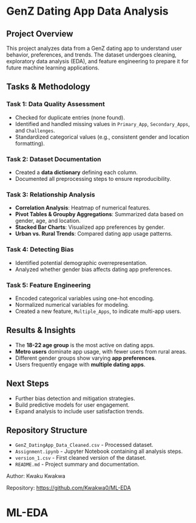 # GenZ Dating App Data Analysis

## Project Overview
This project analyzes data from a GenZ dating app to understand user behavior, preferences, and trends. The dataset undergoes cleaning, exploratory data analysis (EDA), and feature engineering to prepare it for future machine learning applications.

## Tasks & Methodology

### Task 1: Data Quality Assessment
- Checked for duplicate entries (none found).
- Identified and handled missing values in `Primary_App`, `Secondary_Apps`, and `Challenges`.
- Standardized categorical values (e.g., consistent gender and location formatting).

### Task 2: Dataset Documentation
- Created a **data dictionary** defining each column.
- Documented all preprocessing steps to ensure reproducibility.

### Task 3: Relationship Analysis
- **Correlation Analysis**: Heatmap of numerical features.
- **Pivot Tables & Groupby Aggregations**: Summarized data based on gender, age, and location.
- **Stacked Bar Charts**: Visualized app preferences by gender.
- **Urban vs. Rural Trends**: Compared dating app usage patterns.

### Task 4: Detecting Bias
- Identified potential demographic overrepresentation.
- Analyzed whether gender bias affects dating app preferences.

### Task 5: Feature Engineering
- Encoded categorical variables using one-hot encoding.
- Normalized numerical variables for modeling.
- Created a new feature, `Multiple_Apps`, to indicate multi-app users.

## Results & Insights
- The **18-22 age group** is the most active on dating apps.
- **Metro users** dominate app usage, with fewer users from rural areas.
- Different gender groups show varying **app preferences**.
- Users frequently engage with **multiple dating apps**.

## Next Steps
- Further bias detection and mitigation strategies.
- Build predictive models for user engagement.
- Expand analysis to include user satisfaction trends.

## Repository Structure
- `GenZ_DatingApp_Data_Cleaned.csv` - Processed dataset.
- `Assignment.ipynb` - Jupyter Notebook containing all analysis steps.
- `version_1.csv` - First cleaned version of the dataset.
- `README.md` - Project summary and documentation.





Author: Kwaku Kwakwa

Repository: https://github.com/Kwakwa0/ML-EDA
# ML-EDA
